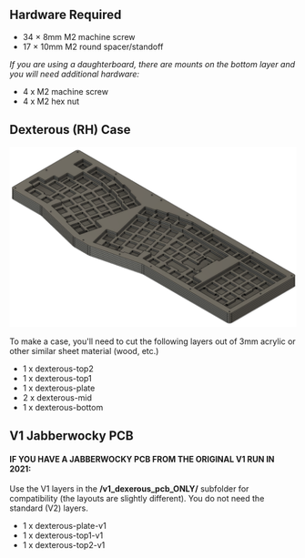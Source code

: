## Hardware Required

- 34 × 8mm M2 machine screw
- 17 × 10mm M2 round spacer/standoff

_If you are using a daughterboard, there are mounts on the bottom layer and you will need additional hardware:_

- 4 x M2 machine screw
- 4 x M2 hex nut
## Dexterous (RH) Case

![Dexterous Case](dexterous.png)

To make a case, you'll need to cut the following layers out of 3mm acrylic or other similar sheet material (wood, etc.)

- 1 x dexterous-top2
- 1 x dexterous-top1
- 1 x dexterous-plate
- 2 x dexterous-mid
- 1 x dexterous-bottom

## V1 Jabberwocky PCB

#### IF YOU HAVE A JABBERWOCKY PCB FROM THE ORIGINAL V1 RUN IN 2021:

Use the V1 layers in the **/v1_dexerous_pcb_ONLY/** subfolder for compatibility (the layouts are slightly different). You do not need the standard (V2) layers.
- 1 x dexterous-plate-v1
- 1 x dexterous-top1-v1
- 1 x dexterous-top2-v1

